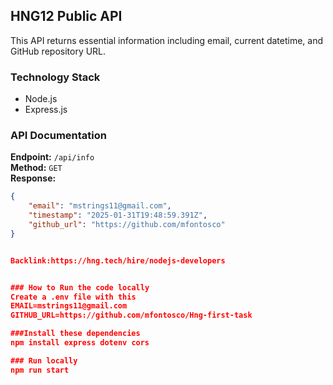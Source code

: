 

## HNG12 Public API

This API returns essential information including email, current datetime, and GitHub repository URL.

### Technology Stack
- Node.js
- Express.js

### API Documentation
**Endpoint:** `/api/info`  
**Method:** `GET`  
**Response:**
```json
{
    "email": "mstrings11@gmail.com",
    "timestamp": "2025-01-31T19:48:59.391Z",
    "github_url": "https://github.com/mfontosco"
}


Backlink:https://hng.tech/hire/nodejs-developers


### How to Run the code locally
Create a .env file with this
EMAIL=mstrings11@gmail.com
GITHUB_URL=https://github.com/mfontosco/Hng-first-task

###Install these dependencies
npm install express dotenv cors

### Run locally
npm run start

